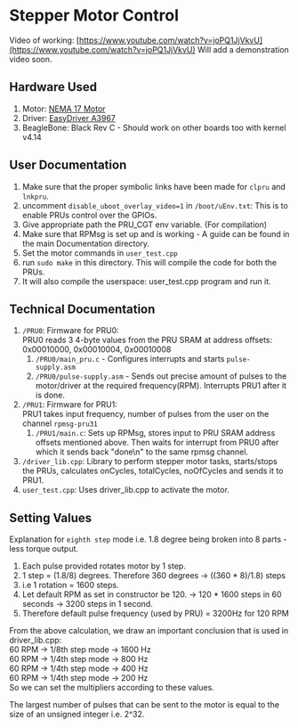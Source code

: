 # Stepper Motor Control

Video of working: [https://www.youtube.com/watch?v=joPQ1JjVkvU](https://www.youtube.com/watch?v=joPQ1JjVkvU)
Will add a demonstration video soon.

## Hardware Used

1. Motor: [NEMA 17 Motor]()
2. Driver: [EasyDriver A3967](https://robu.in/product/a3967-stepper-motor-driver-arduino/?gclid=CjwKCAjwgqbpBRAREiwAF046JYSdPNtmWnLB-B5GdAOZVuz6yiG3S-pwGJytae9ZFsmyN62aE_GSYxoCx_8QAvD_BwE)
3. BeagleBone: Black Rev C - Should work on other boards too with kernel v4.14


## User Documentation
1. Make sure that the proper symbolic links have been made for `clpru` and `lnkpru`. 
2. uncomment `disable_uboot_overlay_video=1` in `/boot/uEnv.txt`: This is to enable PRUs control over the GPIOs.
3. Give appropriate path the PRU_CGT env variable. (For compilation)
4. Make sure that RPMsg is set up and is working - A guide can be found in the main Documentation directory.
5. Set the motor commands in `user_test.cpp`
6. run `sudo make` in this directory. This will compile the code for both the PRUs.
7. It will also compile the userspace: user_test.cpp program and run it.

## Technical Documentation
1. `/PRU0`: Firmware for PRU0:<br>
   PRU0 reads 3 4-byte values from the PRU SRAM at address offsets: 0x00010000, 0x00010004, 0x00010008 <br>
    1. `/PRU0/main_pru.c` - Configures interrupts and starts `pulse-supply.asm`
    2. `/PRU0/pulse-supply.asm` - Sends out precise amount of pulses to the motor/driver at the required frequency(RPM). Interrupts PRU1 after it is done.
2. `/PRU1`: Firmware for PRU1:<br>
   PRU1 takes input frequency, number of pulses from the user on the channel `rpmsg-pru31` <br>
    1. `/PRU1/main.c`: Sets up RPMsg, stores input to PRU SRAM address offsets mentioned above. Then waits for interrupt from PRU0 after which it sends back "done\n" to the same rpmsg channel. 
3. `/driver_lib.cpp`: Library to perform stepper motor tasks, starts/stops the PRUs, calculates onCycles, totalCycles, noOfCycles and sends it to PRU1.
4. `user_test.cpp`: Uses driver_lib.cpp to activate the motor.

## Setting Values
Explanation for `eighth step` mode i.e. 1.8 degree being broken into 8 parts - less torque output.
1. Each pulse provided rotates motor by 1 step.
2. 1 step = (1.8/8) degrees. Therefore 360 degrees -> ((360 * 8)/1.8) steps
3. i.e 1 rotation = 1600 steps.
4. Let default RPM as set in constructor be 120. -> 120 * 1600 steps in 60 seconds -> 3200 steps in 1 second.
5. Therefore default pulse frequency (used by PRU) = 3200Hz for 120 RPM

From the above calculation, we draw an important conclusion that is used in driver_lib.cpp:<br>
60 RPM -> 1/8th step mode -> 1600 Hz <br>
60 RPM -> 1/4th step mode ->  800 Hz <br>
60 RPM -> 1/4th step mode ->  400 Hz <br>
60 RPM -> 1/4th step mode ->  200 Hz <br>
So we can set the multipliers according to these values.<br>

The largest number of pulses that can be sent to the motor is equal to the size of an unsigned integer i.e. 2^32.


